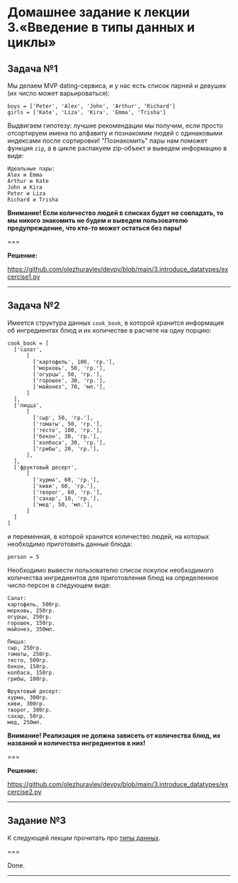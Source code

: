 # Домашнее задание к лекции 3.«Введение в типы данных и циклы»

## Задача №1

Мы делаем MVP dating-сервиса, и у нас есть список парней и девушек (их число может варьироваться):

```
boys = ['Peter', 'Alex', 'John', 'Arthur', 'Richard']
girls = ['Kate', 'Liza', 'Kira', 'Emma', 'Trisha']
```    

Выдвигаем гипотезу: лучшие рекомендации мы получим, если просто отсортируем имена по алфавиту и познакомим людей с
одинаковыми индексами после сортировки!
"Познакомить" пары нам поможет функция `zip`, а в цикле распакуем zip-объект и выведем информацию в виде:

```
Идеальные пары:
Alex и Emma
Arthur и Kate
John и Kira
Peter и Liza
Richard и Trisha
```    

**Внимание! Если количество людей в списках будет не совпадать, то мы никого знакомить не будем и выведем пользователю
предупреждение, что кто-то может остаться без пары!**

===

**Решение:**

https://github.com/olezhuravlev/devpy/blob/main/3.introduce_datatypes/excercise1.py

---

## Задача №2

Имеется структура данных `cook_book`, в которой хранится информация об ингредиентах блюд и их количестве в расчете на
одну порцию:

```
cook_book = [
  ['салат',
      [
        ['картофель', 100, 'гр.'],
        ['морковь', 50, 'гр.'],
        ['огурцы', 50, 'гр.'],
        ['горошек', 30, 'гр.'],
        ['майонез', 70, 'мл.'],
      ]
  ],
  ['пицца',  
      [
        ['сыр', 50, 'гр.'],
        ['томаты', 50, 'гр.'],
        ['тесто', 100, 'гр.'],
        ['бекон', 30, 'гр.'],
        ['колбаса', 30, 'гр.'],
        ['грибы', 20, 'гр.'],
      ],
  ],
  ['фруктовый десерт',
      [
        ['хурма', 60, 'гр.'],
        ['киви', 60, 'гр.'],
        ['творог', 60, 'гр.'],
        ['сахар', 10, 'гр.'],
        ['мед', 50, 'мл.'],  
      ]
  ]
]
```    

и переменная, в которой хранится количество людей, на которых необходимо приготовить данные блюда:

```
person = 5
```

Необходимо вывести пользователю список покупок необходимого количества ингредиентов для приготовления блюд на
определенное число персон в следующем виде:

```
Салат:
картофель, 500гр.
морковь, 250гр.
огурцы, 250гр.
горошек, 150гр.
майонез, 350мл.

Пицца:
сыр, 250гр.
томаты, 250гр.
тесто, 500гр.
бекон, 150гр.
колбаса, 150гр.
грибы, 100гр.

Фруктовый десерт:
хурма, 300гр.
киви, 300гр.
творог, 300гр.
сахар, 50гр.
мед, 250мл.
```

**Внимание! Реализация не должна зависеть от количества блюд, их названий и количества ингредиентов в них!**

===

**Решение:**

https://github.com/olezhuravlev/devpy/blob/main/3.introduce_datatypes/excercise2.py

---

## Задание №3

К следующей лекции прочитать про [типы данных](https://habr.com/ru/post/319164/).

===

Done.

---
